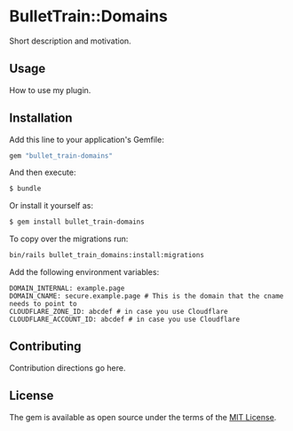 # BulletTrain::Domains
Short description and motivation.

## Usage
How to use my plugin.

## Installation
Add this line to your application's Gemfile:

```ruby
gem "bullet_train-domains"
```

And then execute:
```bash
$ bundle
```

Or install it yourself as:
```bash
$ gem install bullet_train-domains
```

To copy over the migrations run:
```bash
bin/rails bullet_train_domains:install:migrations
```

Add the following environment variables:

```
DOMAIN_INTERNAL: example.page
DOMAIN_CNAME: secure.example.page # This is the domain that the cname needs to point to
CLOUDFLARE_ZONE_ID: abcdef # in case you use Cloudflare
CLOUDFLARE_ACCOUNT_ID: abcdef # in case you use Cloudflare
```

## Contributing
Contribution directions go here.

## License
The gem is available as open source under the terms of the [MIT License](https://opensource.org/licenses/MIT).
